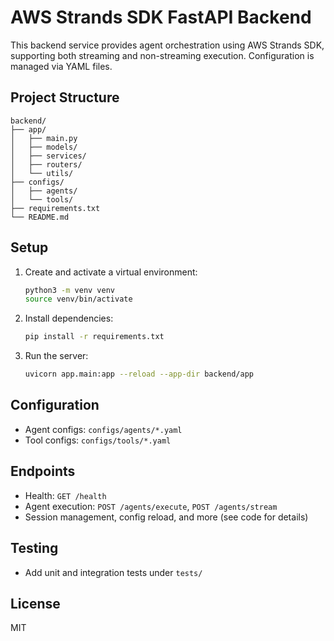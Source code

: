 # AWS Strands SDK FastAPI Backend

This backend service provides agent orchestration using AWS Strands SDK, supporting both streaming and non-streaming execution. Configuration is managed via YAML files.

## Project Structure
```
backend/
├── app/
│   ├── main.py
│   ├── models/
│   ├── services/
│   ├── routers/
│   └── utils/
├── configs/
│   ├── agents/
│   └── tools/
├── requirements.txt
└── README.md
```

## Setup
1. Create and activate a virtual environment:
	```bash
	python3 -m venv venv
	source venv/bin/activate
	```
2. Install dependencies:
	```bash
	pip install -r requirements.txt
	```
3. Run the server:
	```bash
	uvicorn app.main:app --reload --app-dir backend/app
	```

## Configuration
- Agent configs: `configs/agents/*.yaml`
- Tool configs: `configs/tools/*.yaml`

## Endpoints
- Health: `GET /health`
- Agent execution: `POST /agents/execute`, `POST /agents/stream`
- Session management, config reload, and more (see code for details)

## Testing
- Add unit and integration tests under `tests/`

## License
MIT

